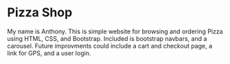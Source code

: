 # Pizza Shop
My name is Anthony. This is simple website for browsing and ordering Pizza using HTML, CSS, and Bootstrap. Included is bootstrap navbars, and a carousel. Future improvments could include a cart and checkout page, a link for GPS, and a user login.
